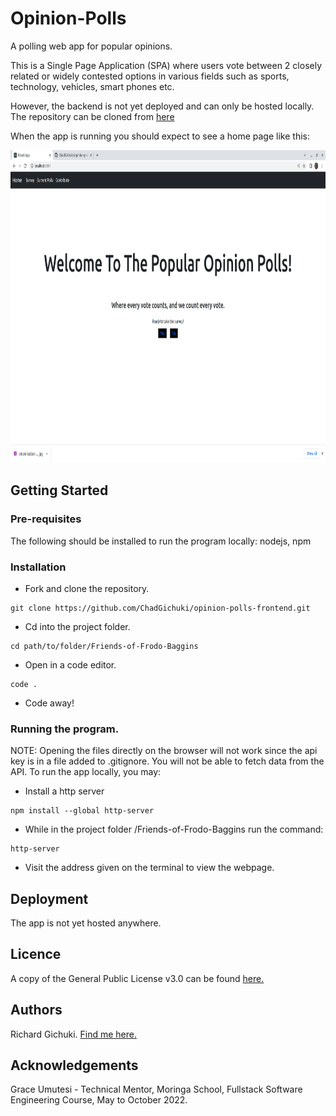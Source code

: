 
# Opinion-Polls
A polling web app for popular opinions.

This is a Single Page Application (SPA) where users vote between 2 closely related or widely contested options in various fields such as sports, technology, vehicles, smart phones etc.

However, the backend is not yet deployed and can only be hosted locally. The repository can be cloned from [here](https://github.com/ChadGichuki/opinion-polls-json-server.git)

When the app is running you should expect to see a home page like this:

<img src="homepage.png" height="500">


## Getting Started
### Pre-requisites
The following should be installed to run the program locally: nodejs, npm

### Installation
- Fork and clone the repository.
```
git clone https://github.com/ChadGichuki/opinion-polls-frontend.git
```

- Cd into the project folder.
```
cd path/to/folder/Friends-of-Frodo-Baggins
```

- Open in a code editor.
```
code .
```

- Code away!

### Running the program.
NOTE: Opening the files directly on the browser will not work since the api key is in a file added to .gitignore. You will not be able to fetch data from the API.
To run the app locally, you may:
- Install a http server
```
npm install --global http-server
```
- While in the project folder /Friends-of-Frodo-Baggins run the command:
```
http-server
```
- Visit the address given on the terminal to view the webpage.

## Deployment
The app is not yet hosted anywhere.

## Licence
A copy of the General Public License v3.0 can be found [here.](LICENSE)

## Authors
Richard Gichuki. [Find me here.](https://github.com/ChadGichuki)

## Acknowledgements
Grace Umutesi - Technical Mentor, Moringa School, Fullstack Software Engineering Course, May to October 2022.

